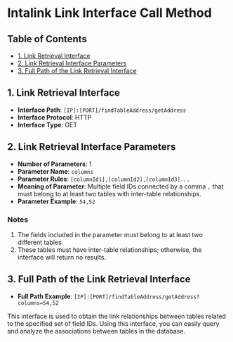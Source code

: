 # Intalink Link Interface Call Method

## Table of Contents

- [1. Link Retrieval Interface](#1-link-retrieval-interface)
- [2. Link Retrieval Interface Parameters](#2-link-retrieval-interface-parameters)
- [3. Full Path of the Link Retrieval Interface](#3-full-path-of-the-link-retrieval-interface)

## 1. Link Retrieval Interface

- **Interface Path**: `[IP]:[PORT]/findTableAddress/getAddress`
- **Interface Protocol**: HTTP
- **Interface Type**: GET

## 2. Link Retrieval Interface Parameters

- **Number of Parameters**: 1
- **Parameter Name**: `columns`
- **Parameter Rules**: `[columnId1],[columnId2],[columnId3]...`
- **Meaning of Parameter**: Multiple field IDs connected by a comma `,` that must belong to at least two tables with inter-table relationships.
- **Parameter Example**: `54,52`

### Notes

1. The fields included in the parameter must belong to at least two different tables.
2. These tables must have inter-table relationships; otherwise, the interface will return no results.

## 3. Full Path of the Link Retrieval Interface

- **Full Path Example**: `[IP]:[PORT]/findTableAddress/getAddress?columns=54,52`

This interface is used to obtain the link relationships between tables related to the specified set of field IDs. Using this interface, you can easily query and analyze the associations between tables in the database.